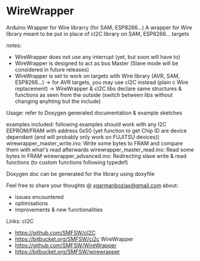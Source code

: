 # WireWrapper
Arduino Wrapper for Wire librarry (for SAM, ESP8266...)
A wrapper for Wire library meant to be put in place of cI2C library on SAM, ESP8266... targets

notes:
- WireWrapper does not use any interrupt (yet, but soon will have to)
- WireWrapper is designed to act as bus Master (Slave mode will be considered in future releases)
- WireWrapper is set to work on targets with Wire library (AVR, SAM, ESP8266...)
-> for AVR targets, you may use cI2C instead (plain c Wire replacement)
-> WireWrapper & cI2C libs declare same structures & functions as seen from the outside
(switch between libs without changing anyhting but the include)

Usage: 
refer to Doxygen generated documentation & example sketches

examples included:
following examples should work with any I2C EEPROM/FRAM with address 0x50
(yet function to get Chip ID are device dependant (and will probably only work on FUJITSU devices))
wirewrapper_master_write.ino: Write some bytes to FRAM and compare them with what's read afterwards
wirewrapper_master_read.ino: Read some bytes in FRAM
wirewrapper_advanced.ino: Redirecting slave write & read functions (to custom functions following typedef)


Doxygen doc can be generated for the library using doxyfile

Feel free to share your thoughts @ xgarmanboziax@gmail.com about:
- issues encountered
- optimisations
- improvements & new functionalities


Links:
cI2C
- https://github.com/SMFSW/cI2C
- https://bitbucket.org/SMFSW/ci2c
WireWrapper
- https://github.com/SMFSW/WireWrapper
- https://bitbucket.org/SMFSW/wirewrapper
